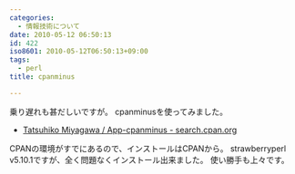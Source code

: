 ```yaml
---
categories:
  - 情報技術について
date: 2010-05-12 06:50:13
id: 422
iso8601: 2010-05-12T06:50:13+09:00
tags:
  - perl
title: cpanminus

---
```


乗り遅れも甚だしいですが。
cpanminusを使ってみました。
<ul>
<li><a href="http://search.cpan.org/dist/App-cpanminus/">Tatsuhiko Miyagawa / App-cpanminus - search.cpan.org</a></li>
</ul>
CPANの環境がすでにあるので、インストールはCPANから。
strawberryperl v5.10.1ですが、全く問題なくインストール出来ました。
使い勝手も上々です。
    	
